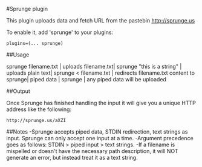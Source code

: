 #Sprunge plugin

This plugin uploads data and fetch URL from the pastebin http://sprunge.us

To enable it, add 'sprunge' to your plugins:

```
plugins=(... sprunge)
```


##Usage

sprunge filename.txt | uploads filename.txt|
sprunge "this is a string" | uploads plain text| 
sprunge < filename.txt | redirects filename.txt content to sprunge|
piped data | sprunge | any piped data will be uploaded

##Output

Once Sprunge has finished handling the input it will give you a unique HTTP address like the following:

```
http://sprunge.us/aXZI
```

##Notes
-Sprunge accepts piped data, STDIN redirection, text strings as input. Sprunge can only accept one input at a time.
-Argument precedence goes as follows: STDIN > piped input > text strings.
-If a filename is mispelled or doesn't have the necessary path description, it will NOT generate an error, but instead treat it as a text string.